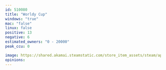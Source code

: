 ```yaml
---
id: 510080
title: "Worldy Cup"
windows: "true"
mac: "false"
linux: false
positive: 13
negative: 6
estimated_owners: "0 - 20000"
peak_ccu: 0

image: https://shared.akamai.steamstatic.com/store_item_assets/steam/apps/510080/header.jpg?t=1504323719
opinions:
---
```

